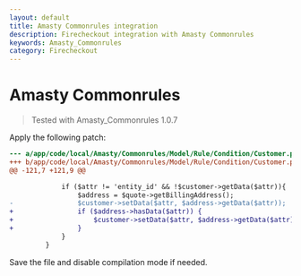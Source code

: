 ```yaml
---
layout: default
title: Amasty Commonrules integration
description: Firecheckout integration with Amasty Commonrules
keywords: Amasty_Commonrules
category: Firecheckout
---
```


# Amasty Commonrules

> Tested with Amasty_Commonrules 1.0.7

Apply the following patch:

```diff
--- a/app/code/local/Amasty/Commonrules/Model/Rule/Condition/Customer.php
+++ b/app/code/local/Amasty/Commonrules/Model/Rule/Condition/Customer.php
@@ -121,7 +121,9 @@

             if ($attr != 'entity_id' && !$customer->getData($attr)){
                 $address = $quote->getBillingAddress();
-                $customer->setData($attr, $address->getData($attr));
+                if ($address->hasData($attr)) {
+                    $customer->setData($attr, $address->getData($attr));
+                }
             }
         }

```

Save the file and disable compilation mode if needed.